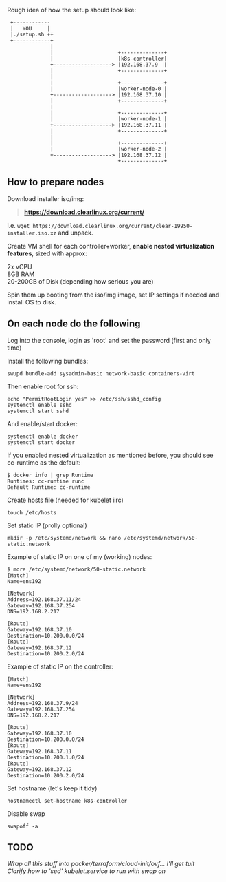 Rough idea of how the setup should look like:
```
 +------------
 |   YOU     |
 |./setup.sh ++
 +------------+
              |
              |                     +--------------+
              |                     |k8s-controller|
              +-------------------> |192.168.37.9  |
              |                     +--------------+
              |
              |                     +--------------+
              |                     |worker-node-0 |
              +-------------------> |192.168.37.10 |
              |                     +--------------+
              |
              |                     +--------------+
              |                     |worker-node-1 |
              +-------------------> |192.168.37.11 |
              |                     +--------------+
              |
              |                     +--------------+
              |                     |worker-node-2 |
              +-------------------> |192.168.37.12 |
                                    +--------------+
```

## How to prepare nodes

Download installer iso/img:

>**https://download.clearlinux.org/current/**

i.e. ```wget https://download.clearlinux.org/current/clear-19950-installer.iso.xz``` and unpack.

Create VM shell for each controller+worker, **enable nested virtualization features**, sized with approx:

  2x vCPU  
  8GB RAM  
  20-200GB of Disk (depending how serious you are)

Spin them up booting from the iso/img image, set IP settings if needed and install OS to disk.

**On each node do the following**
---------------------------------

Log into the console, login as 'root' and set the password (first and only time)

Install the following bundles:

```
swupd bundle-add sysadmin-basic network-basic containers-virt
```

Then enable root for ssh:

```
echo "PermitRootLogin yes" >> /etc/ssh/sshd_config
systemctl enable sshd
systemctl start sshd
```

And enable/start docker:

```
systemctl enable docker
systemctl start docker
```

If you enabled nested virtualization as mentioned before, you should see cc-runtime as the default:

```
$ docker info | grep Runtime
Runtimes: cc-runtime runc
Default Runtime: cc-runtime
```

Create hosts file (needed for kubelet iirc)

```
touch /etc/hosts
```

Set static IP (prolly optional)

```
mkdir -p /etc/systemd/network && nano /etc/systemd/network/50-static.network
```

Example of static IP on one of my (working) nodes:

```
$ more /etc/systemd/network/50-static.network
[Match]
Name=ens192

[Network]
Address=192.168.37.11/24
Gateway=192.168.37.254
DNS=192.168.2.217

[Route]
Gateway=192.168.37.10
Destination=10.200.0.0/24
[Route]
Gateway=192.168.37.12
Destination=10.200.2.0/24
```

Example of static IP on the controller:
```
[Match]
Name=ens192

[Network]
Address=192.168.37.9/24
Gateway=192.168.37.254
DNS=192.168.2.217

[Route]
Gateway=192.168.37.10
Destination=10.200.0.0/24
[Route]
Gateway=192.168.37.11
Destination=10.200.1.0/24
[Route]
Gateway=192.168.37.12
Destination=10.200.2.0/24
```

Set hostname (let's keep it tidy)

```
hostnamectl set-hostname k8s-controller
```

Disable swap

```
swapoff -a
```

## TODO

_Wrap all this stuff into packer/terraform/cloud-init/ovf... I'll get tuit_  
_Clarify how to 'sed' kubelet.service to run with swap on_
